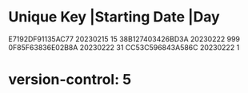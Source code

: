 # Unique Key        |Starting Date |Day
  E7192DF91135AC77   20230215       15
  38B127403426BD3A   20230222       999
  0F85F63836E02B8A   20230222       31
  CC53C596843A586C   20230222       1  
# version-control: 5
